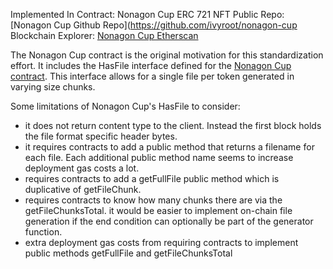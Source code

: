 
Implemented In Contract: Nonagon Cup ERC 721 NFT
Public Repo: [Nonagon Cup Github Repo](https://github.com/ivyroot/nonagon-cup
Blockchain Explorer: [Nonagon Cup Etherscan](https://etherscan.io/address/0xa3a73cd8adf2a75c44185d1588d7d2d9f3f07544#code)


The Nonagon Cup contract is the original motivation for this standardization effort. It includes the HasFile interface defined for the [Nonagon Cup contract](https://github.com/ivyroot/nonagon-cup). This interface allows for a single file per token generated in varying size chunks. 


Some limitations of Nonagon Cup's HasFile to consider:

- it does not return content type to the client. Instead the first block holds the file format specific header bytes.
- it requires contracts to add a public method that returns a filename for each file. Each additional public method name seems to increase deployment gas costs a lot. 
- requires contracts to add a getFullFile public method which is duplicative of getFileChunk.
- requires contracts to know how many chunks there are via the getFileChunksTotal. it would be easier to implement on-chain file generation if the end condition can optionally be part of the generator function.
- extra deployment gas costs from requiring contracts to implement public methods getFullFile and getFileChunksTotal

